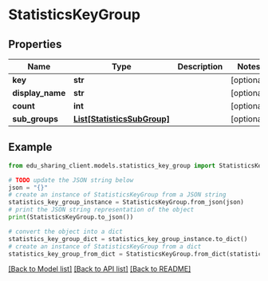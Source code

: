 # StatisticsKeyGroup


## Properties

Name | Type | Description | Notes
------------ | ------------- | ------------- | -------------
**key** | **str** |  | [optional] 
**display_name** | **str** |  | [optional] 
**count** | **int** |  | [optional] 
**sub_groups** | [**List[StatisticsSubGroup]**](StatisticsSubGroup.md) |  | [optional] 

## Example

```python
from edu_sharing_client.models.statistics_key_group import StatisticsKeyGroup

# TODO update the JSON string below
json = "{}"
# create an instance of StatisticsKeyGroup from a JSON string
statistics_key_group_instance = StatisticsKeyGroup.from_json(json)
# print the JSON string representation of the object
print(StatisticsKeyGroup.to_json())

# convert the object into a dict
statistics_key_group_dict = statistics_key_group_instance.to_dict()
# create an instance of StatisticsKeyGroup from a dict
statistics_key_group_from_dict = StatisticsKeyGroup.from_dict(statistics_key_group_dict)
```
[[Back to Model list]](../README.md#documentation-for-models) [[Back to API list]](../README.md#documentation-for-api-endpoints) [[Back to README]](../README.md)



